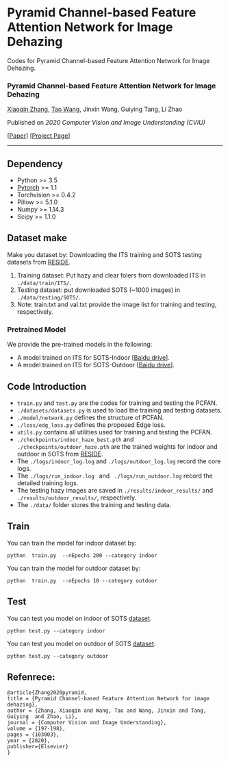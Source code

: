 # Pyramid Channel-based Feature Attention Network for Image Dehazing
Codes for Pyramid Channel-based Feature Attention Network for Image Dehazing.

### Pyramid Channel-based Feature Attention Network for Image Dehazing
[Xiaoqin Zhang](https://scholar.google.com/citations?user=kJCh3k8AAAAJ&hl=en), [Tao Wang](https://taowangzj.github.io), Jinxin Wang, Guiying Tang, Li Zhao

Published on _2020 Computer Vision and Image Understanding (CVIU)_

[[Paper](https://taowangzj.github.io/PCFAN/resource/PCFAN.pdf)] [[Project Page](https://taowangzj.github.io/PCFAN/)]
___

## Dependency
- Python >= 3.5  
- [Pytorch](https://pytorch.org/) >= 1.1  
- Torchvision >= 0.4.2  
- Pillow >= 5.1.0  
- Numpy >= 1.14.3
- Scipy >= 1.1.0

## Dataset make
Make you dataset by:
Downloading the ITS training and SOTS testing datasets from [RESIDE](https://sites.google.com/view/reside-dehaze-datasets/reside-v0).
1. Training dataset: Put hazy and clear folers from downloaded ITS in ```./data/train/ITS/```. 
2. Testing dataset:  put downloaded SOTS (~1000 images) in ```./data/testing/SOTS/```. 
3. Note: train.txt and val.txt provide the image list for training and testing, respectively.

### Pretrained Model
We provide the pre-trained models in the following:
- A model trained on ITS for SOTS-Indoor [[Baidu drive](https://pan.baidu.com/s/1DoeA2oPv17EwrvUncV-B_A?pwd=a75g)].
- A model trained on ITS for SOTS-Outdoor [[Baidu drive](https://pan.baidu.com/s/1DoeA2oPv17EwrvUncV-B_A?pwd=a75g)].

## Code Introduction
- ```train.py``` and ```test.py``` are the codes for training and testing the PCFAN.
- ```./datasets/datasets.py``` is used to load the training and testing datasets.
- ```./model/network.py``` defines the structure of PCFAN.
- ```./loss/edg_loss.py``` defines the proposed Edge loss.
- ```utils.py``` contains all utilities used for training and testing the PCFAN.
- ```./checkpoints/indoor_haze_best.pth``` and ```./checkpoints/outdoor_haze.pth``` are the trained weights for indoor and outdoor in SOTS from [RESIDE](https://www.baidu.com).
- The ```./logs/indoor_log.log``` and ```./logs/outdoor_log.log``` record the core logs.
- The ```./logs/run_indoor.log ``` and ``` ./logs/run_outdoor.log``` record the detailed training logs.
- The testing hazy images are saved in ```./results/indoor_results/``` and ```./results/outdoor_results/```, respectively.
- The ```./data/``` folder stores the training and testing data.

## Train
You can train the model for indoor dataset by:
```
python  train.py  --nEpochs 200 --category indoor 
```
You can train the model for outdoor dataset by:
```
python  train.py  --nEpochs 10 --category outdoor 
```

## Test
You can test you model on indoor of SOTS [dataset](https://sites.google.com/view/reside-dehaze-datasets/reside-v0).
```
python test.py --category indoor 
```

You can test you model on outdoor of SOTS [dataset](https://sites.google.com/view/reside-dehaze-datasets/reside-v0).
```
python test.py --category outdoor 
```
## Refenrece:
```
@article{Zhang2020pyramid,
title = {Pyramid Channel-based Feature Attention Network for image dehazing},
author = {Zhang, Xiaoqin and Wang, Tao and Wang, Jinxin and Tang, Guiying  and Zhao, Li},
journal = {Computer Vision and Image Understanding},
volume = {197-198},
pages = {103003},
year = {2020},
publisher={Elsevier}
}
```

